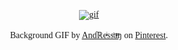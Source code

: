 
<div align="center">
  
[![gif](./assets/sunless-city-korea『pc』.gif)](https://github.com/ahmedhosam-dev)

Background GIF by [Anɗℝeͥssͣaͫŋ](https://www.pinterest.com/ANDRESSAN956/) on [Pinterest](https://www.pinterest.com/).

</div>


<!--
**ahmedhosam-dev/ahmedhosam-dev** is a ✨ _special_ ✨ repository because its `README.md` (this file) appears on your GitHub profile.

Here are some ideas to get you started:

- 🔭 I’m currently working on ...
- 🌱 I’m currently learning ...
- 👯 I’m looking to collaborate on ...
- 🤔 I’m looking for help with ...
- 💬 Ask me about ...
- 📫 How to reach me: ...
- 😄 Pronouns: ...
- ⚡ Fun fact: ...
-->

<style>

    *{
        font-family: cursive;
    }

</style>
